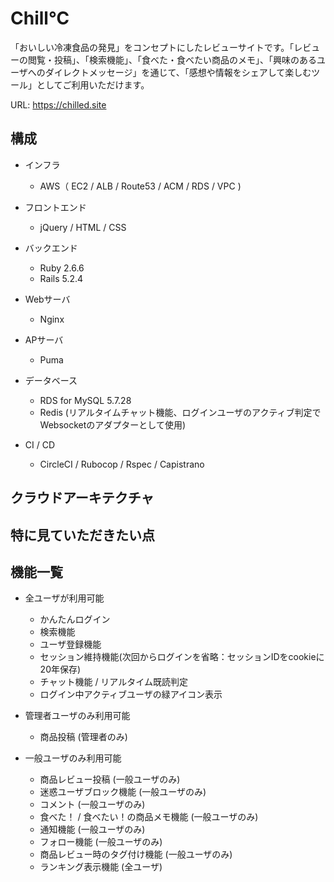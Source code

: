 # Chill℃

「おいしい冷凍食品の発見」をコンセプトにしたレビューサイトです。「レビューの閲覧・投稿」、「検索機能」、「食べた・食べたい商品のメモ」、「興味のあるユーザへのダイレクトメッセージ」を通じて、「感想や情報をシェアして楽しむツール」としてご利用いただけます。

URL: https://chilled.site

## 構成

* インフラ
  * AWS（ EC2 / ALB / Route53 / ACM / RDS / VPC )

* フロントエンド
  * jQuery / HTML / CSS
  
* バックエンド
  * Ruby 2.6.6
  * Rails 5.2.4
  
* Webサーバ
  * Nginx

* APサーバ
  * Puma
 
* データベース
  * RDS for MySQL 5.7.28
  * Redis (リアルタイムチャット機能、ログインユーザのアクティブ判定でWebsocketのアダプターとして使用)
  
* CI / CD
  * CircleCI / Rubocop / Rspec / Capistrano 
  
## クラウドアーキテクチャ

## 特に見ていただきたい点

## 機能一覧
* 全ユーザが利用可能
  * かんたんログイン 
  * 検索機能
  * ユーザ登録機能
  * セッション維持機能(次回からログインを省略：セッションIDをcookieに20年保存)
  * チャット機能 / リアルタイム既読判定
  * ログイン中アクティブユーザの緑アイコン表示
 
* 管理者ユーザのみ利用可能
  * 商品投稿 (管理者のみ)
 
* 一般ユーザのみ利用可能
  * 商品レビュー投稿 (一般ユーザのみ)
  * 迷惑ユーザブロック機能 (一般ユーザのみ)
  * コメント (一般ユーザのみ)
  * 食べた！ / 食べたい！の商品メモ機能 (一般ユーザのみ)
  * 通知機能 (一般ユーザのみ)
  * フォロー機能 (一般ユーザのみ)
  * 商品レビュー時のタグ付け機能 (一般ユーザのみ)
  * ランキング表示機能 (全ユーザ)



